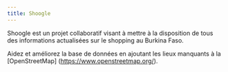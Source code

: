 ```yaml
---
title: Shoogle
---
```


Shoogle est un projet collaboratif visant à mettre à la disposition de tous des informations actualisées sur le shopping au Burkina Faso.

Aidez et améliorez la base de données en ajoutant les lieux manquants à la [OpenStreetMap] (https://www.openstreetmap.org/).
